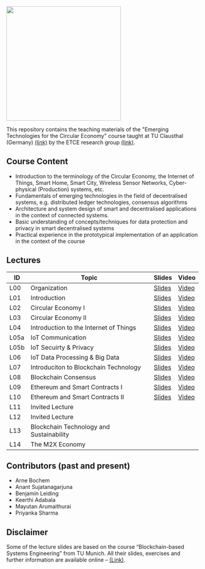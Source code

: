 <img src="https://www.presse.tu-clausthal.de/fileadmin/Presse/images/Corporate_Design/Logo/Logo_TUC_en_CMYK.jpg" width="300">

This repository contains the teaching materials of the "Emerging Technologies for the Circular Economy" course taught at TU Clausthal (Germany) [(link)](https://www.isse.tu-clausthal.de/en/) by the ETCE research group [(link)](https://etce-lab.com).

## Course Content

- Introduction to the terminology of the Circular Economy, the Internet of Things, Smart Home, Smart City, Wireless Sensor Networks, Cyber-physical (Production) systems, etc.
- Fundamentals of emerging technologies in the field of decentralised systems, e.g. distributed ledger technologies, consensus algorithms
- Architecture and system design of smart and decentralised applications in the context of connected systems.
- Basic understanding of concepts/techniques for data protection and privacy in smart decentralised systems
- Practical experience in the prototypical implementation of an application in the context of the course

## Lectures

| ID  | Topic                                   | Slides                                                | Video                                                                                                                      |
|-----|-----------------------------------------|-------------------------------------------------------|----------------------------------------------------------------------------------------------------------------------------|
| L00 | Organization                            | [Slides](ETCE-L00-Organization.pdf)                   | [Video](https://video.tu-clausthal.de/vorlesung/emerging-technologies-for-the-circular-economy-ss22_1268.html) |
| L01 | Introduction                            | [Slides](ETCE-L01-Introduction.pdf)                   | [Video](https://video.tu-clausthal.de/vorlesung/emerging-technologies-for-the-circular-economy-ss22_1268.html) |
| L02 | Circular Economy I                      | [Slides](ETCE-L02-Circular-Economy-I.pdf)             | [Video](https://video.tu-clausthal.de/vorlesung/emerging-technologies-for-the-circular-economy-ss22_1268.html) |
| L03 | Circular Economy II                     | [Slides](ETCE-L03-Circular-Economy-II.pdf)            | [Video](https://video.tu-clausthal.de/vorlesung/emerging-technologies-for-the-circular-economy-ss22_1268.html) |
| L04 | Introduction to the Internet of Things  | [Slides](ETCE-L04-Introduction-to-the-IoT.pdf)        | [Video](https://video.tu-clausthal.de/vorlesung/emerging-technologies-for-the-circular-economy-ss22_1268.html) |
| L05a| IoT Communication                       | [Slides](ETCE-L05a-IoT-Communications.pdf)            | [Video](https://video.tu-clausthal.de/vorlesung/emerging-technologies-for-the-circular-economy-ss22_1268.html) |
| L05b| IoT Secuirty & Privacy                  | [Slides](ETCE-L05b-IoT-Security-and-Privacy.pdf)      | [Video](https://video.tu-clausthal.de/vorlesung/emerging-technologies-for-the-circular-economy-ss22_1268.html) |
| L06 | IoT Data Processing & Big Data          | [Slides](ETCE-L06-IoT-Data-Processing-and-BigData.pdf)| [Video](https://video.tu-clausthal.de/vorlesung/emerging-technologies-for-the-circular-economy-ss22_1268.html)|
| L07 | Introduciton to Blockchain Technology   | [Slides](ETCE-L07-BC1--Introduction-to-Blockchain-Technology.pdf) | [Video](https://video.tu-clausthal.de/vorlesung/emerging-technologies-for-the-circular-economy-ss22_1268.html)|
| L08 | Blockchain Consensus                    | [Slides](ETCE-L08-BC2--Consensus.pdf) 	        | [Video](https://video.tu-clausthal.de/vorlesung/emerging-technologies-for-the-circular-economy-ss22_1268.html)|
| L09 | Ethereum and Smart Contracts I          | [Slides](ETCE-L09-BC3--Ethereum-and-Smart-Contracts--PART-1.pdf) | [Video](https://video.tu-clausthal.de/vorlesung/emerging-technologies-for-the-circular-economy-ss22_1268.html) |
| L10 | Ethereum and Smart Contracts II         | [Slides](ETCE-L10-BC4--Ethereum-and-Smart-Contracts--PART-2.pdf) | [Video](https://video.tu-clausthal.de/vorlesung/emerging-technologies-for-the-circular-economy-ss22_1268.html) |
| L11 | Invited Lecture                         |                                                       | |
| L12 | Invited Lecture                         |                                                       | |
| L13 | Blockchain Technology and Sustainability|                                                       | |
| L14 | The M2X Economy                         |                                                       | |

## Contributors (past and present)
- Arne Bochem
- Anant Sujatanagarjuna
- Benjamin Leiding
- Keerthi Adabala
- Mayutan Arumaithurai
- Priyanka Sharma

## Disclaimer

Some of the lecture slides are based on the course “Blockchain-based Systems Engineering” from TU Munich. All their slides, exercises and further information are available online – [(Link)](https://github.com/sebischair/bbse).
